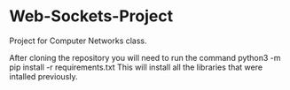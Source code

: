 # Web-Sockets-Project
Project for Computer Networks class. 


After cloning the repository you will need to run the command python3 -m pip install -r requirements.txt 
This will install all the libraries that were intalled previously.  
